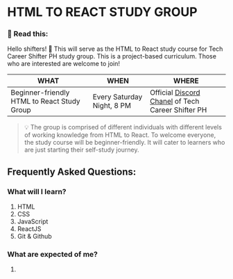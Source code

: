 # HTML TO REACT STUDY GROUP

### :pushpin: Read this:
Hello shifters! :wave:
This will serve as the HTML to React study course for Tech Career Shifter PH study group.
This is a project-based curriculum. Those who are interested are welcome to join!

| WHAT | WHEN | WHERE |
| --------- | ------------- | -------------|
| Beginner-friendly HTML to React Study Group | Every Saturday Night, 8 PM | Official [Discord Chanel](https://discord.gg/XDAJgeVPZt) of Tech Career Shifter PH |

> :bulb: The group is comprised of different individuals with different levels of working knowledge from HTML to React.
> To welcome everyone, the study course will be beginner-friendly. It will cater to learners who are just starting their self-study journey.

## Frequently Asked Questions:

### What will I learn?
1. HTML
2. CSS
3. JavaScript
4. ReactJS
5. Git & Github

### What are expected of me?
1. 
